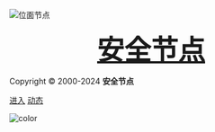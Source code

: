 ![位面节点](http://ihacker.top/favicon.png)

**<center><font color="#ff5c5c" size=72><a href="#/index">安全节点</a></font></center>**

Copyright © 2000-2024 **安全节点**

[进入](index)
[动态](content)
<!-- 背景色 -->
![color](#F1F1EB)